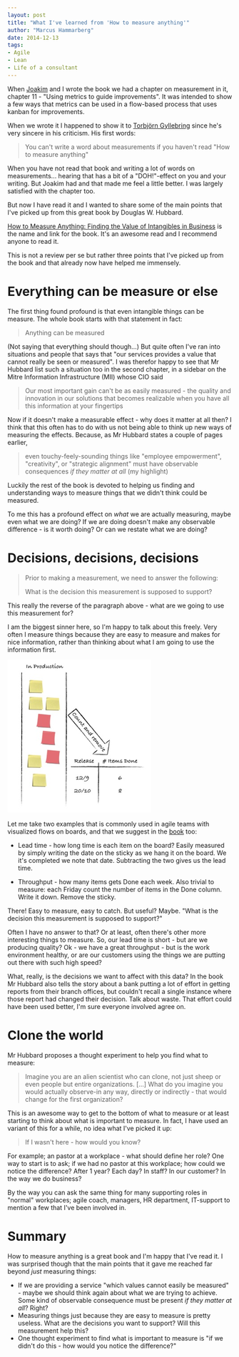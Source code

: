 ```yaml
---
layout: post
title: "What I've learned from 'How to measure anything'"
author: "Marcus Hammarberg"
date: 2014-12-13
tags:
- Agile
- Lean
- Life of a consultant
---
```


When [Joakim](http://joakimsunden.com) and I wrote the book we had a chapter on measurement in it, chapter 11 - "Using metrics to guide improvements". It was intended to show a few ways that metrics can be used in a flow-based process that uses kanban for improvements.

When we wrote it I happened to show it to [Torbjörn Gyllebring](https://twitter.com/drunkcod) since he's very sincere in his criticism. His first words:

> You can't write a word about measurements if you haven't read "How to measure anything"

When you have not read that book and writing a lot of words on measurements... hearing that has a bit of a "DOH!"-effect on you and your writing. But Joakim had and that made me feel a little better. I was largely satisfied with the chapter too.

But now I have read it and I wanted to share some of the main points that I've picked up from this great book by Douglas W. Hubbard.

[How to Measure Anything: Finding the Value of Intangibles in Business](http://www.amazon.com/How-Measure-Anything-Intangibles-Business/dp/0470539399) is the name and link for the book. It's an awesome read and I recommend anyone to read it.

This is not a review per se but rather three points that I've picked up from the book and that already now have helped me immensely.

# Everything can be measure or else

The first thing found profound is that even intangible things can be measure. The whole book starts with that statement in fact:

> Anything can be measured

(Not saying that everything should though...)
But quite often I've ran into situations and people that says that "our services provides a value that cannot really be seen or measured". I was therefor happy to see that Mr Hubbard list such a situation too in the second chapter, in a sidebar on the Mitre Information Infrastructure (MII) whose CIO said

> Our most important gain can't be as easily measured - the quality and innovation in our solutions that becomes realizable when you have all this information at your fingertips

Now if it doesn't make a measurable effect - why does it matter at all then? I think that this often has to do with us not being able to think up new ways of measuring the effects. Because, as Mr Hubbard states a couple of pages earlier,

> even touchy-feely-sounding things like "employee empowerment", "creativity", or "strategic alignment" must have observable consequences _if they matter at all_ (my highlight)

Luckily the rest of the book is devoted to helping us finding and understanding ways to measure things that we didn't think could be measured.

To me this has a profound effect on _what_ we are actually measuring, maybe even what we are doing? If we are doing doesn't make any observable difference - is it worth doing? Or can we restate what we are doing?

# Decisions, decisions, decisions

> Prior to making a measurement, we need to answer the following:
>
> What is the decision this measurement is supposed to support?

This really the reverse of the paragraph above - what are we going to use this measurement for?

I am the biggest sinner here, so I'm happy to talk about this freely. Very often I measure things because they are easy to measure and makes for nice information, rather than thinking about what I am going to use the information first.

![Throughput visualization](/img/throughput.jpg)

Let me take two examples that is commonly used in agile teams with visualized flows on boards, and that we suggest in the [book](http://bit.ly/theKanbanBook) too:

- Lead time - how long time is each item on the board? Easily measured by simply writing the date on the sticky as we hang it on the board. We it's completed we note that date. Subtracting the two gives us the lead time.

- Throughput - how many items gets Done each week. Also trivial to measure: each Friday count the number of items in the Done column. Write it down. Remove the sticky.

There! Easy to measure, easy to catch. But useful? Maybe. "What is the decision this measurement is supposed to support?"

Often I have no answer to that? Or at least, often there's other more interesting things to measure. So, our lead time is short - but are we producing quality? Ok - we have a great throughput - but is the work environment healthy, or are our customers using the things we are putting out there with such high speed?

What, really, is the decisions we want to affect with this data? In the book Mr Hubbard also tells the story about a bank putting a lot of effort in getting reports from their branch offices, but couldn't recall a single instance where those report had changed their decision.
Talk about waste. That effort could have been used better, I'm sure everyone involved agree on.

# Clone the world

Mr Hubbard proposes a thought experiment to help you find what to measure:

> Imagine you are an alien scientist who can clone, not just sheep or even people but entire organizations. [...] What do you imagine you would actually observe-in any way, directly or indirectly - that would change for the first organization?

This is an awesome way to get to the bottom of what to measure or at least starting to think about what is important to measure. In fact, I have used an variant of this for a while, no idea what I've picked it up:

> If I wasn't here - how would you know?

For example; an pastor at a workplace - what should define her role? One way to start is to ask; if we had no pastor at this workplace; how could we notice the difference? After 1 year? Each day? In staff? In our customer? In the way we do business?

By the way you can ask the same thing for many supporting roles in "normal" workplaces; agile coach, managers, HR department, IT-support to mention a few that I've been involved in.

# Summary

How to measure anything is a great book and I'm happy that I've read it. I was surprised though that the main points that it gave me reached far beyond _just_ measuring things:

- If we are providing a service "which values cannot easily be measured" - maybe we should think again about what we are trying to achieve. Some kind of observable consequence must be present _if they matter at all_? Right?
- Measuring things just because they are easy to measure is pretty useless. What are the decisions you want to support? Will this measurement help this?
- One thought experiment to find what is important to measure is "if we didn't do this - how would you notice the difference?"
